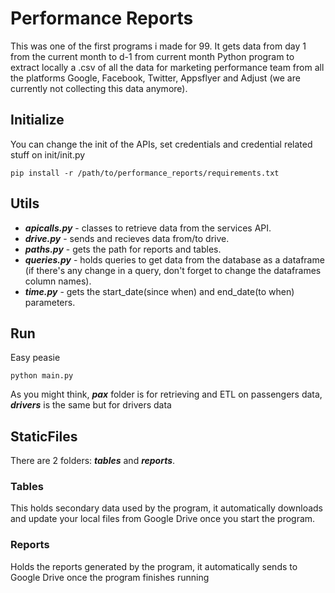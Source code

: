 # Performance Reports
This was one of the first programs i made for 99. It gets data from day 1 from the current month to d-1 from current month
Python program to extract locally a .csv of all the data for marketing performance team from all the platforms 
Google, Facebook, Twitter, Appsflyer and Adjust (we are currently not collecting this data anymore).

## Initialize
You can change the init of the APIs, set credentials and credential related stuff on init/init.py
```
pip install -r /path/to/performance_reports/requirements.txt
```

## Utils
+ ***apicalls.py*** - classes to retrieve data from the services API.
+ ***drive.py*** - sends and recieves data from/to drive.
+ ***paths.py*** - gets the path for reports and tables.
+ ***queries.py*** - holds queries to get data from the database as a dataframe (if there's any change in a query, don't forget
to change the dataframes column names).
+ ***time.py*** - gets the start_date(since when) and end_date(to when) parameters.

## Run
Easy peasie
```
python main.py
```
As you might think, ***pax*** folder is for retrieving and ETL on passengers data, ***drivers*** is the same but for drivers data

## StaticFiles
There are 2 folders: ***tables*** and ***reports***.
### Tables
This holds secondary data used by the program, it automatically downloads and update your local files from Google Drive
once you start the program.

### Reports
Holds the reports generated by the program, it automatically sends to Google Drive once the program finishes running

